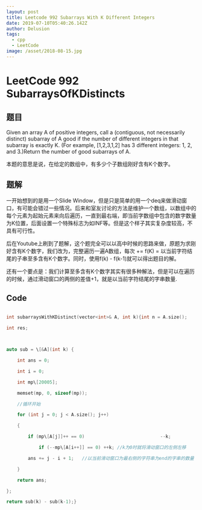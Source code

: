 ```yaml
---
layout: post
title: Leetcode 992 Subarrays With K Different Integers
date: 2019-07-10T05:40:26.142Z
author: Delusion
tags:
  - cpp
  - LeetCode
image: /asset/2018-08-15.jpg
---
```

# LeetCode 992 SubarraysOfKDistincts 

## 题目

Given an array A of positive integers, call a (contiguous, not necessarily distinct) subarray of  A good if the number of different integers in that subarray is exactly K. (For example, \[1,2,3,1,2] has 3 different integers: 1, 2, and 3.)Return the number of good subarrays of A.

本题的意思是说，在给定的数组中，有多少个子数组刚好含有K个数字。

## 题解

一开始想到的是用一个Slide Window，但是只是简单的用一个deq来做滑动窗口，有可能会错过一些情况。后来和室友讨论的方法是维护一个数组，以数组中的每个元素为起始元素来向后遍历，一直到最右端，即当前字数组中包含的数字数量为K位置，后面设置一个特殊标志为如INF等。但是这个样子其实复杂度较高，不具有可行性。

后在Youtube上刷到了题解，这个题完全可以以高中时候的思路来做，原题为求刚好含有K个数字，我们改为，完整遍历一遍A数组，每次 += f(K) = 以当前字符结尾的子串至多含有K个数字。同时，使用f(k) - f(k-1)就可以得出题目的解。 

还有一个要点是：我们计算至多含有K个数字其实有很多种解法，但是可以在遍历的时候，通过滑动窗口的两侧的差值+1，就是以当前字符结尾的字串数量.

## Code

```cpp

int subarraysWithKDistinct(vector<int>& A, int k){int n = A.size();

int res;



auto sub = \[&A](int k) {

	int ans = 0;

	int i = 0;

	int mp\[20005];

	memset(mp, 0, sizeof(mp));

	//循环开始

	for (int j = 0; j < A.size(); j++)

	{

		if (mp\[A[j]]++ == 0)                            --k;                while (k < 0)

		    if (--mp\[A[i++]] == 0) ++k; //k为0时就将滑动窗口的左侧左移

		ans += j - i + 1; 	//以当前滑动窗口为最右侧的字符串为end的字串的数量

	}

	return ans;

};

return sub(k) - sub(k-1);}
```
